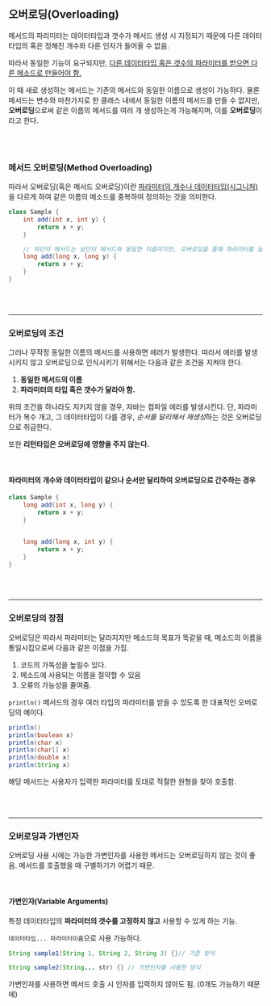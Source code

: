 ## 오버로딩(Overloading)

메서드의 파리미터는 데이터타입과 갯수가 메서드 생성 시 지정되기 때문에 다른 데이터타입의 혹은 정해진 개수와 다른 인자가 들어올 수 없음.

따라서 동일한 기능이 요구되지만, <u>다른 데이터타입 혹은 갯수의 파라미터를 받으면 다른 메소드로 만들어야 함.</u>

이 때 새로 생성하는 메서드는 기존의 메서드와 동일한 이름으로 생성이 가능하다. 물론 메서드는 변수와 마찬가지로 한 클래스 내에서 동일한 이름의 메서드를 만들 수 없지만, **오버로딩**으로써 같은 이름의 메서드를 여러 개 생성하는게 가능해지며, 이를 **오버로딩**이라고 한다.

<br>
<br>

### 메서드 오버로딩(Method Overloading)

따라서 오버로딩(혹은 메서드 오버로딩)이란 <u>파라미터의 개수나 데이터타입(시그니처)</u>을 다르게 하여 같은 이름의 메소드를 중복하여 정의하는 것을 의미한다.

```java
class Sample {
    int add(int x, int y) {
        return x + y;
    }

    // 하단의 메서드는 상단의 메서드와 동일한 이름이지만, 오버로딩을 통해 파라미터를 달리 하여 사용 가능
    long add(long x, long y) {
        return x + y;
    }
}
```

<br>
<br>

---

### 오버로딩의 조건

그러나 무작정 동일한 이름의 메서드를 사용하면 에러가 발생한다. 따라서 에러를 발생시키지 않고 오버로딩으로 인식시키기 위해서는 다음과 같은 조건을 지켜야 한다.

1. **동일한 메서드의 이름**
2. **파라미터의 타입 혹은 갯수가 달라야 함.**

위의 조건을 하나라도 지키지 않을 경우, 자바는 컴파일 에러를 발생시킨다. 단, 파라미터가 복수 개고, 그 데이터타입이 다를 경우, *순서를 달리해서 재생성*하는 것은 오버로딩으로 취급한다.

또한 **리턴타입은 오버로딩에 영향을 주지 않는다.**

<br>

#### 파라미터의 개수와 데이터타입이 같으나 순서만 달리하여 오버로딩으로 간주하는 경우

```java
class Sample {
    long add(int x, long y) {
        return x + y;
    }


    long add(long x, int y) {
        return x + y;
    }
}
```

<br>
<br>

---

### 오버로딩의 장점

오버로딩은 따라서 파라미터는 달라지지만 메소드의 목표가 똑같을 때, 메소드의 이름을 통일시킴으로써 다음과 같은 이점을 가짐.

1. 코드의 가독성을 높일수 있다.
2. 메소드에 사용되는 이름을 절약할 수 있음
3. 오류의 가능성을 줄여줌.

`println()` 메서드의 경우 여러 타입의 파라미터를 받을 수 있도록 한 대표적인 오버로딩의 예이다.

```java
println()
println(boolean x)
println(char x)
println(char[] x)
println(double x)
println(String x)
```

해당 메서드는 사용자가 입력한 파라미터를 토대로 적절한 원형을 찾아 호출함.

<br>
<br>

---

### 오버로딩과 가변인자

오버로딩 사용 시에는 가능한 가변인자를 사용한 메서드는 오버로딩하지 않는 것이 좋음. 메서드를 호출했을 때 구별하기가 어렵기 때문.

<br>

#### 가변인자(Variable Arguments)

특정 데이터타입의 **파라미터의 갯수를 고정하지 않고** 사용할 수 있게 하는 기능.

`데이터타입... 파라미터이름`으로 사용 가능하다.

```java
String sample1(String 1, String 2, String 3) {}// 기존 방식

String sample2(String... str) {} // 가변인자를 사용한 방식
```

가변인자를 사용하면 메서드 호출 시 인자를 입력하지 않아도 됨. (0개도 가능하기 때문에)

<br>
<br>
